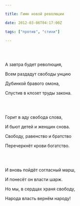 ```yaml
---

title: Гимн новой революции

date: 2012-03-06T04:17:00Z

tags: ["против", "стихи"]

---
```


<br/><br/>

А завтра будет революция,

Всем раздадут свободы унцию

Дубинкой бравого омона,

Спустив в клозет труды закона.

<br/><br/>

Горит в аду свобода слова,

И бьют детей и женщин снова.

Свободу, равенство и братство

Перечеркнёт крови богатство.

<br/><br/>

И вновь пойдёт согласный марш,

И понесёт он власти шарж.

Но мы, в сердцах храня свободу,

Народа власть вернём народу!